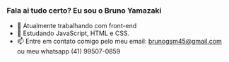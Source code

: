 ### Fala ai tudo certo? Eu sou o Bruno Yamazaki

- 🔭 Atualmente trabalhando com front-end
- 🌱 Estudando JavaScript, HTML e CSS.
- 📫 Entre em contato comigo pelo meu email: brunogsm45@gmail.com ou meu whatsapp (41) 99507-0859
